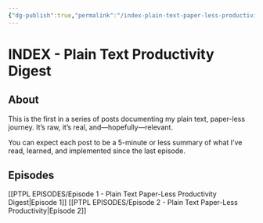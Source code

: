 ```yaml
---
{"dg-publish":true,"permalink":"/index-plain-text-paper-less-productivity-digest/","dgHomeLink":true,"dgPassFrontmatter":false}
---
```



# INDEX - Plain Text Productivity Digest
## About
This is the first in a series of posts documenting my plain text, paper-less journey. It’s raw, it’s real, and—hopefully—relevant.

You can expect each post to be a 5-minute or less summary of what I’ve read, learned, and implemented since the last episode.

## Episodes
[[PTPL EPISODES/Episode 1 - Plain Text Paper-Less Productivity Digest|Episode 1]]
[[PTPL EPISODES/Episode 2 - Plain Text Paper-Less Productivity|Episode 2]]